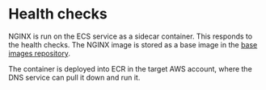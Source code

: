 # Health checks

NGINX is run on the ECS service as a sidecar container. This responds to the health checks. The NGINX image is stored as a base image in the [base images repository](https://github.com/ministryofjustice/staff-device-docker-base-images).

The container is deployed into ECR in the target AWS account, where the DNS service can pull it down and run it.
